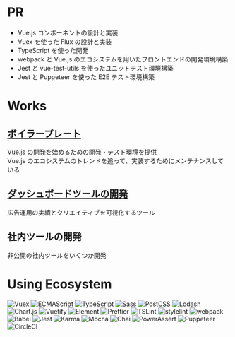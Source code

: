 # PR

- Vue.js コンポーネントの設計と実装
- Vuex を使った Flux の設計と実装
- TypeScript を使った開発
- webpack と Vue.js のエコシステムを用いたフロントエンドの開発環境構築
- Jest と vue-test-utils を使ったユニットテスト環境構築
- Jest と Puppeteer を使った E2E テスト環境構築

# Works

## [ボイラープレート](https://github.com/kurosame/vuejs-boilerplate)

Vue.js の開発を始めるための開発・テスト環境を提供  
Vue.js のエコシステムのトレンドを追って、実装するためにメンテナンスしている

## [ダッシュボードツールの開発](https://cadashboard.jp)

広告運用の実績とクリエイティブを可視化するツール

## 社内ツールの開発

非公開の社内ツールをいくつか開発

# Using Ecosystem

![Vuex](/vuex.png 'Vuex')
![ECMAScript](/ecmascript.png 'ECMAScript')
![TypeScript](/typescript.png 'TypeScript')
![Sass](/sass.png 'Sass')
![PostCSS](/postcss.png 'PostCSS')
![Lodash](/lodash.png 'Lodash')
![Chart.js](/chartjs.png 'Chart.js')
![Vuetify](/vuetify.png 'Vuetify')
![Element](/element.png 'Element')
![Prettier](/prettier.png 'Prettier')
![TSLint](/tslint.png 'TSLint')
![stylelint](/stylelint.png 'stylelint')
![webpack](/webpack.png 'webpack')
![Babel](/babel.png 'Babel')
![Jest](/jest.png 'Jest')
![Karma](/karma.png 'Karma')
![Mocha](/mocha.png 'Mocha')
![Chai](/chai.png 'Chai')
![PowerAssert](/power-assert.png 'PowerAssert')
![Puppeteer](/puppeteer.png 'Puppeteer')
![CircleCI](/circleci.png 'CircleCI')
